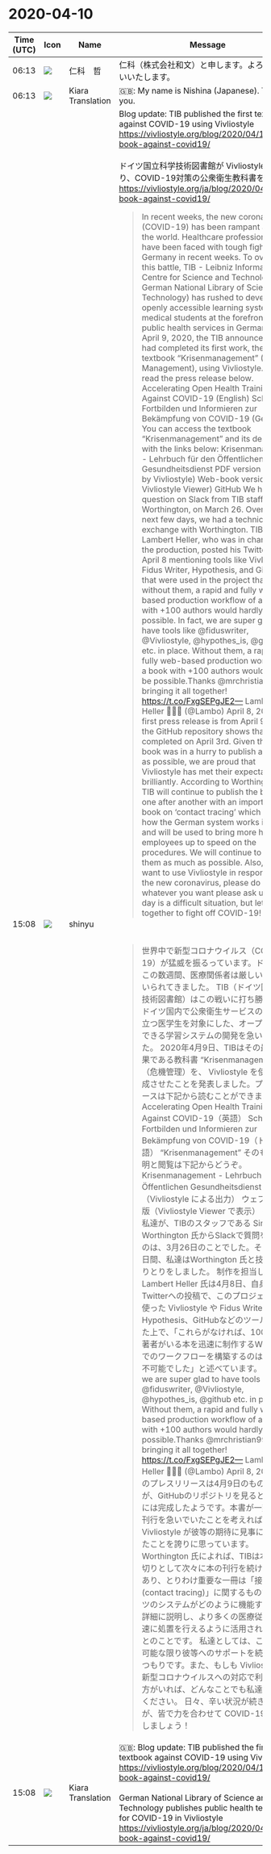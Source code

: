 # 2020-04-10

|Time (UTC)|Icon|Name|Message|
|---|---|---|---|
|06:13|![](https://avatars.slack-edge.com/2020-04-10/1052417742630_a78a64b29dfe54ca4c78_72.jpg)|仁科　哲|仁科（株式会社和文）と申します。よろしくお願いいたします。|
|06:13|![](https://avatars.slack-edge.com/2019-08-21/732685848020_f3f20736795184660348_72.png)|Kiara Translation|🇬🇧: My name is Nishina (Japanese). Thank you.|
|15:08|![](https://avatars.slack-edge.com/2018-04-27/354445776386_e258f5ed5ba887b08668_72.jpg)|shinyu|Blog update: TIB published the first textbook against COVID-19 using Vivliostyle<br><https://vivliostyle.org/blog/2020/04/10/tib-book-against-covid19/><br><br>ドイツ国立科学技術図書館が Vivliostyle により、COVID-19対策の公衆衛生教科書を出版<br><https://vivliostyle.org/ja/blog/2020/04/10/tib-book-against-covid19/><br><blockquote>In recent weeks, the new coronavirus (COVID-19) has been rampant around the world. Healthcare professionals have been faced with tough fights in Germany in recent weeks. To overcome this battle, TIB - Leibniz Information Centre for Science and Technology (aka German National Library of Science and Technology) has rushed to develop openly accessible learning systems for medical students at the forefront of public health services in Germany. On April 9, 2020, the TIB announced that it had completed its first work, the textbook “Krisenmanagement” (Crisis Management), using Vivliostyle. You can read the press release below. Accelerating Open Health Training Against COVID-19 (English) Schneller Fortbilden und Informieren zur Bekämpfung von COVID-19 (German) You can access the textbook “Krisenmanagement” and its description with the links below: Krisenmanagement - Lehrbuch für den Öffentlichen Gesundheitsdienst PDF version (output by Vivliostyle) Web-book version (with Vivliostyle Viewer) GitHub We had a question on Slack from TIB staff, Simon Worthington, on March 26. Over the next few days, we had a technical exchange with Worthington. TIB’s Lambert Heller, who was in charge of the production, posted his Twitter on April 8 mentioning tools like Vivliostyle, Fidus Writer, Hypothesis, and GitHub that were used in the project that without them, a rapid and fully web-based production workflow of a book with +100 authors would hardly be possible. In fact, we are super glad to have tools like @fiduswriter, @Vivliostyle, @hypothes_is, @github etc. in place. Without them, a rapid and fully web-based production workflow of a book with +100 authors would hardly be possible.Thanks @mrchristian99 for bringing it all together! <https://t.co/FxgSEPgJE2—> Lambert Heller 🌈🦄🐶 (@Lambo) April 8, 2020 The first press release is from April 9th, but the GitHub repository shows that it was completed on April 3rd. Given that this book was in a hurry to publish as soon as possible, we are proud that Vivliostyle has met their expectations brilliantly. According to Worthington, the TIB will continue to publish the books one after another with an important book on ‘contact tracing’ which details how the German system works in detail and will be used to bring more health employees up to speed on the procedures. We will continue to support them as much as possible. Also, if you want to use Vivliostyle in response to the new coronavirus, please do whatever you want please ask us. Every day is a difficult situation, but let’s work together to fight off COVID-19!</blockquote><br><blockquote>世界中で新型コロナウイルス（COVID-19）が猛威を振るっています。ドイツでもこの数週間、医療関係者は厳しい戦いを強いられてきました。 TIB（ドイツ国立科学技術図書館）はこの戦いに打ち勝つため、ドイツ国内で公衆衛生サービスの第一線に立つ医学生を対象にした、オープンに利用できる学習システムの開発を急いできました。 2020年4月9日、TIBはその最初の成果である教科書 “Krisenmanagement” （危機管理）を、 Vivliostyle を使って完成させたことを発表しました。プレスリリースは下記から読むことができます。 Accelerating Open Health Training Against COVID-19（英語） Schneller Fortbilden und Informieren zur Bekämpfung von COVID-19（ドイツ語） “Krisenmanagement” そのものの説明と閲覧は下記からどうぞ。 Krisenmanagement - Lehrbuch für den Öffentlichen Gesundheitsdienst PDF版（Vivliostyle による出力） ウェブブック版（Vivliostyle Viewer で表示） GitHub 私達が、TIBのスタッフである Simon Worthington 氏からSlackで質問を受けたのは、3月26日のことでした。そこから数日間、私達はWorthington 氏と技術上のやりとりをしました。 制作を担当したTIBの Lambert Heller 氏は4月8日、自身のTwitterへの投稿で、このプロジェクトで使った Vivliostyle や Fidus Writer、Hypothesis、GitHubなどのツールを挙げた上で、「これらがなければ、100人もの著者がいる本を迅速に制作するWebベースでのワークフローを構築するのはほとんど不可能でした」と述べています。 In fact, we are super glad to have tools like @fiduswriter, @Vivliostyle, @hypothes_is, @github etc. in place. Without them, a rapid and fully web-based production workflow of a book with +100 authors would hardly be possible.Thanks @mrchristian99 for bringing it all together! <https://t.co/FxgSEPgJE2—> Lambert Heller 🌈🦄🐶 (@Lambo) April 8, 2020 冒頭のプレスリリースは4月9日のものですが、GitHubのリポジトリを見ると4月3日には完成したようです。本書が一刻も早い刊行を急いでいたことを考えれば、Vivliostyle が彼等の期待に見事に応えられたことを誇りに思っています。 Worthington 氏によれば、TIBは本書を皮切りとして次々に本の刊行を続ける予定であり、とりわけ重要な一冊は「接触者追跡 (contact tracing)」に関するもので、ドイツのシステムがどのように機能するのかを詳細に説明し、より多くの医療従事者が迅速に処置を行えるように活用される予定だとのことです。 私達としては、これからも可能な限り彼等へのサポートを続けていくつもりです。また、もしも Vivliostyle を新型コロナウイルスへの対応で利用したい方がいれば、どんなことでも私達にご質問ください。 日々、辛い状況が続きますが、皆で力を合わせて COVID-19 を撃退しましょう！</blockquote>|
|15:08|![](https://avatars.slack-edge.com/2019-08-21/732685848020_f3f20736795184660348_72.png)|Kiara Translation|🇬🇧: Blog update: TIB published the first textbook against COVID-19 using Vivliostyle<br><https://vivliostyle.org/blog/2020/04/10/tib-book-against-covid19/><br><br>German National Library of Science and Technology publishes public health textbook for COVID-19 in Vivliostyle<br><https://vivliostyle.org/ja/blog/2020/04/10/tib-book-against-covid19/>|
